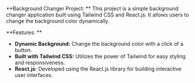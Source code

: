 **Background Changer Project: **
This project is a simple background changer application built using Tailwind CSS and React.js. It allows users to change the background color dynamically.

**Features: **
- **Dynamic Background:** Change the background color with a click of a button.
- **Built with Tailwind CSS:** Utilizes the power of Tailwind for easy styling and responsiveness.
- **React.js:** Developed using the React.js library for building interactive user interfaces.
